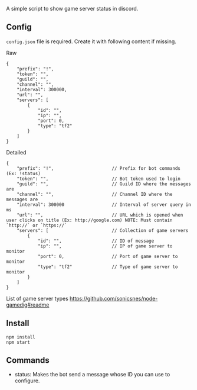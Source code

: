 A simple script to show game server status in discord.

## Config

`config.json` file is required. Create it with following content if missing.

Raw
```
{
    "prefix": "!",                 
    "token": "", 
    "guild": "",
    "channel": "",
    "interval": 300000,
    "url": "",
    "servers": [
        {
            "id": "",   
            "ip": "",   
            "port": 0,
            "type": "tf2"        
        }
    ]
}
```

Detailed
```
{
    "prefix": "!",                      // Prefix for bot commands (Ex: !status)
    "token": "",                        // Bot token used to login
    "guild": "",                        // Guild ID where the messages are
    "channel": "",                      // Channel ID where the messages are
    "interval": 300000                  // Interval of server query in ms
    "url": "",                          // URL which is opened when user clicks on title (Ex: http://google.com) NOTE: Must contain `http://` or `https://`
    "servers": [                        // Collection of game servers
        {
            "id": "",                   // ID of message
            "ip": "",                   // IP of game server to monitor
            "port": 0,                  // Port of game server to monitor
            "type": "tf2"               // Type of game server to monitor
        }
    ]
}
```

List of game server types
https://github.com/sonicsnes/node-gamedig#readme

## Install

```
npm install
npm start
```

## Commands

- status: Makes the bot send a message whose ID you can use to configure.
